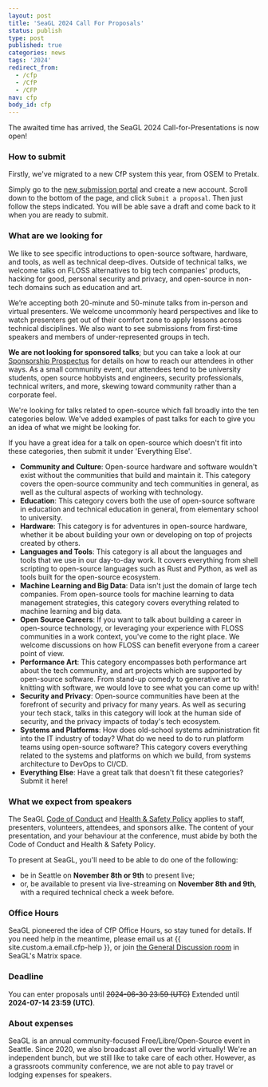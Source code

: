 ```yaml
---
layout: post
title: 'SeaGL 2024 Call For Proposals'
status: publish
type: post
published: true
categories: news
tags: '2024'
redirect_from:
  - /cfp
  - /CfP
  - /CFP
nav: cfp
body_id: cfp
---
```


The awaited time has arrived, the SeaGL 2024 Call-for-Presentations is now open!

### How to submit

Firstly, we've migrated to a new CfP system this year, from OSEM to Pretalx.

Simply go to the [new submission portal](https://pretalx.seagl.org/2024/cfp) and create a new account. Scroll down to the bottom of the page, and click `Submit a proposal`.
Then just follow the steps indicated. You will be able save a draft and come back to it when you are ready to submit.

### What are we looking for

We like to see specific introductions to open-source software, hardware, and tools, as well as technical deep-dives. Outside of technical talks, we welcome talks on FLOSS alternatives to big tech companies' products, hacking for good, personal security and privacy, and open-source in non-tech domains such as education and art.

We’re accepting both 20-minute and 50-minute talks from in-person and virtual presenters. We welcome uncommonly heard perspectives and like to watch presenters get out of their comfort zone to apply lessons across technical disciplines. We also want to see submissions from first-time speakers and members of under-represented groups in tech.

__**We are not looking for sponsored talks**__; but you can take a look at our [Sponsorship Prospectus](https://seagl.org/sponsors/SeaGL_Partnership_Sponsor_Prospectus_2024.pdf) for details on how to reach our attendees in other ways. As a small community event, our attendees tend to be university students, open source hobbyists and engineers, security professionals, technical writers, and more, skewing toward community rather than a corporate feel.

We're looking for talks related to open-source which fall broadly into the ten categories below. We've added examples of past talks for each to give you an idea of what we might be looking for.

If you have a great idea for a talk on open-source which doesn't fit into these categories, then submit it under 'Everything Else'.

 - **Community and Culture**: Open-source hardware and software wouldn't exist without the communities that build and maintain it. This category covers the open-source community and tech communities in general, as well as the cultural aspects of working with technology.
 - **Education**: This category covers both the use of open-source software in education and technical education in general, from elementary school to university.
 - **Hardware**: This category is for adventures in open-source hardware, whether it be about building your own or developing on top of projects created by others.
 - **Languages and Tools**: This category is all about the languages and tools that we use in our day-to-day work. It covers everything from shell scripting to open-source languages such as Rust and Python, as well as tools built for the open-source ecosystem.
 - **Machine Learning and Big Data**: Data isn't just the domain of large tech companies. From open-source tools for machine learning to data management strategies, this category covers everything related to machine learning and big data.
 - **Open Source Careers**: If you want to talk about building a career in open-source technology, or leveraging your experience with FLOSS communities in a work context, you've come to the right place. We welcome discussions on how FLOSS can benefit everyone from a career point of view.
 - **Performance Art**: This category encompasses both performance art about the tech community, and art projects which are supported by open-source software. From stand-up comedy to generative art to knitting with software, we would love to see what you can come up with!
 - **Security and Privacy**: Open-source communities have been at the forefront of security and privacy for many years. As well as securing your tech stack, talks in this category will look at the human side of security, and the privacy impacts of today's tech ecosystem.
 - **Systems and Platforms**: How does old-school systems administration fit into the IT industry of today? What do we need to do to run platform teams using open-source software? This category covers everything related to the systems and platforms on which we build, from systems architecture to DevOps to CI/CD.
 - **Everything Else**: Have a great talk that doesn't fit these categories? Submit it here!

### What we expect from speakers

The SeaGL [Code of Conduct](/code_of_conduct) and [Health & Safety Policy](/health_and_safety_policy) applies to staff, presenters, volunteers, attendees, and sponsors alike. The content of your presentation, and your behaviour at the conference, must abide by both the Code of Conduct and Health & Safety Policy.

To present at SeaGL, you'll need to be able to do one of the following:

* be in Seattle on **November 8th or 9th** to present live;
* or, be available to present via live-streaming on **November 8th and 9th**, with a required technical check a week before.

### Office Hours

SeaGL pioneered the idea of CfP Office Hours, so stay tuned for details. If you need help in the meantime, please email us at {{ site.custom.a.email.cfp-help }}, or join [the General Discussion room](https://matrix.to/#/#general:seagl.org) in SeaGL's Matrix space.

### Deadline

You can enter proposals until ~~2024-06-30 23:59 (UTC)~~ Extended until **2024-07-14 23:59 (UTC)**. 

### About expenses

SeaGL is an annual community-focused Free/Libre/Open-Source event in Seattle. Since 2020, we also broadcast all over the world virtually! We're an independent bunch, but we still like to take care of each other. However, as a grassroots community conference, we are not able to pay travel or lodging expenses for speakers.
